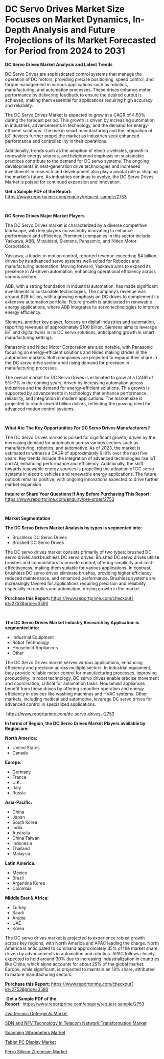 <p><h1>DC Servo Drives Market Size Focuses on Market Dynamics, In-Depth Analysis and Future Projections of its Market Forecasted for Period from 2024 to 2031</h1></p><p><strong>DC Servo Drives Market Analysis and Latest Trends</strong></p>
<p><p>DC Servo Drives are sophisticated control systems that manage the operation of DC motors, providing precise positioning, speed control, and torque management in various applications such as robotics, manufacturing, and automation processes. These drives enhance motor performance by delivering feedback to ensure the desired output is achieved, making them essential for applications requiring high accuracy and reliability.</p><p>The DC Servo Drives Market is expected to grow at a CAGR of 4.50% during the forecast period. This growth is driven by increasing automation in industries, advancements in technology, and the demand for energy-efficient solutions. The rise in smart manufacturing and the integration of IoT devices further propel the market as industries seek enhanced performance and controllability in their operations. </p><p>Additionally, trends such as the adoption of electric vehicles, growth in renewable energy sources, and heightened emphasis on sustainable practices contribute to the demand for DC servo systems. The ongoing developments in next-generation drive technologies and increased investments in research and development also play a pivotal role in shaping the market’s future. As industries continue to evolve, the DC Servo Drives Market is poised for continued expansion and innovation.</p></p>
<p><strong>Get a Sample PDF of the Report:&nbsp;</strong> <a href="https://www.reportprime.com/enquiry/request-sample/2753">https://www.reportprime.com/enquiry/request-sample/2753</a></p>
<p>&nbsp;</p>
<p><strong>DC Servo Drives Major Market Players</strong></p>
<p><p>The DC Servo Drives market is characterized by a diverse competitive landscape, with key players consistently innovating to enhance performance and efficiency. Prominent companies in this sector include Yaskawa, ABB, Mitsubishi, Siemens, Panasonic, and Nidec Motor Corporation.</p><p>Yaskawa, a leader in motion control, reported revenue exceeding $4 billion, driven by its advanced servo systems well-suited for Robotics and manufacturing automation. Moving forward, Yaskawa aims to expand its presence in AI-driven automation, enhancing operational efficiency across various sectors.</p><p>ABB, with a strong foundation in industrial automation, has made significant investments in sustainable technologies. The company’s revenue was around $28 billion, with a growing emphasis on DC drives to complement its extensive automation portfolio. Future growth is anticipated in renewable energy applications, where ABB integrates its servo technologies to improve energy efficiency.</p><p>Siemens, another key player, focuses on digital industries and automation, reporting revenues of approximately $100 billion. Siemens aims to leverage IoT and digital twins in its DC servo solutions, anticipating growth in smart manufacturing settings.</p><p>Panasonic and Nidec Motor Corporation are also notable, with Panasonic focusing on energy-efficient solutions and Nidec making strides in the automotive markets. Both companies are projected to expand their share in the DC servo drive sector amid rising demand for precision in manufacturing processes.</p><p>The overall market for DC Servo Drives is estimated to grow at a CAGR of 5%-7% in the coming years, driven by increasing automation across industries and the demand for energy-efficient solutions. This growth is supported by advancements in technology that enhance performance, reliability, and integration in modern applications. The market size is projected to reach several billion dollars, reflecting the growing need for advanced motion control systems.</p></p>
<p>&nbsp;</p>
<p><strong>What Are The Key Opportunities For DC Servo Drives Manufacturers?</strong></p>
<p><p>The DC Servo Drives market is poised for significant growth, driven by the increasing demand for automation across various sectors such as manufacturing, robotics, and automotive. As of 2023, the market is estimated to witness a CAGR of approximately 6-8% over the next five years. Key trends include the integration of advanced technologies like IoT and AI, enhancing performance and efficiency. Additionally, the shift towards renewable energy sources is propelling the adoption of DC servo systems in electric vehicles and renewable energy applications. The future outlook remains positive, with ongoing innovations expected to drive further market expansion.</p></p>
<p><strong>Inquire or Share Your Questions If Any Before Purchasing This Report:</strong> <a href="https://www.reportprime.com/enquiry/pre-order/2753">https://www.reportprime.com/enquiry/pre-order/2753</a></p>
<p>&nbsp;</p>
<p><strong>Market Segmentation</strong></p>
<p><strong>The DC Servo Drives Market Analysis by types is segmented into:</strong></p>
<p><ul><li>Brushless DC Servo Drives</li><li>Brushed DC Servo Drives</li></ul></p>
<p><p>The DC servo drives market consists primarily of two types: brushed DC servo drives and brushless DC servo drives. Brushed DC servo drives utilize brushes and commutators to provide control, offering simplicity and cost-effectiveness, making them suitable for various applications. In contrast, brushless DC servo drives eliminate brushes, providing higher efficiency, reduced maintenance, and enhanced performance. Brushless systems are increasingly favored for applications requiring precision and reliability, especially in robotics and automation, driving growth in the market.</p></p>
<p><strong>Purchase this Report:&nbsp;</strong><a href="https://www.reportprime.com/checkout?id=2753&price=3590">https://www.reportprime.com/checkout?id=2753&price=3590</a></p>
<p>&nbsp;</p>
<p><strong>The DC Servo Drives Market Industry Research by Application is segmented into:</strong></p>
<p><ul><li>Industrial Equipment</li><li>Robot Technology</li><li>Household Appliances</li><li>Other</li></ul></p>
<p><p>The DC Servo Drives market serves various applications, enhancing efficiency and precision across multiple sectors. In industrial equipment, they provide reliable motor control for manufacturing processes, improving productivity. In robot technology, DC servo drives enable precise movement and coordination, critical for automation tasks. Household appliances benefit from these drives by offering smoother operation and energy efficiency in devices like washing machines and HVAC systems. Other markets, including medical and automotive, leverage DC servo drives for advanced control in specialized applications.</p></p>
<p><a href="https://www.reportprime.com/dc-servo-drives-r2753">&nbsp;https://www.reportprime.com/dc-servo-drives-r2753</a></p>
<p><strong>In terms of Region, the DC Servo Drives Market Players available by Region are:</strong></p>
<p>
    <p> <strong> North America: </strong>
        <ul>
            <li>United States</li>
            <li>Canada</li>
        </ul>
        </p> 
    <p> <strong> Europe: </strong>
        <ul>
            <li>Germany</li>
            <li>France</li>
            <li>U.K.</li>
            <li>Italy</li>
            <li>Russia</li>
        </ul>
        </p> 
    <p> <strong> Asia-Pacific: </strong>
        <ul>
            <li>China</li>
            <li>Japan</li>
            <li>South Korea</li>
            <li>India</li>
            <li>Australia</li>
            <li>China Taiwan</li>
            <li>Indonesia</li>
            <li>Thailand</li>
            <li>Malaysia</li>
        </ul>
        </p> 
    <p> <strong> Latin America: </strong>
        <ul>
            <li>Mexico</li>
            <li>Brazil</li>
            <li>Argentina Korea</li>
            <li>Colombia</li>
        </ul>
        </p> 
    <p> <strong> Middle East & Africa: </strong>
        <ul>
            <li>Turkey</li>
            <li>Saudi</li>
            <li>Arabia</li>
            <li>UAE</li>
            <li>Korea</li>
        </ul>
    </p>
    </p>
<p><p>The DC servo drives market is projected to experience robust growth across key regions, with North America and APAC leading the charge. North America is anticipated to command approximately 35% of the market share, driven by advancements in automation and robotics. APAC follows closely, expected to hold around 30% due to increasing industrialization in countries like China, which alone accounts for about 25% of the global market. Europe, while significant, is projected to maintain an 18% share, attributed to mature manufacturing sectors.</p></p>
<p><strong>Purchase this Report: </strong><a href="https://www.reportprime.com/checkout?id=2753&price=3590">https://www.reportprime.com/checkout?id=2753&price=3590</a></p>
<p>&nbsp;<strong>Get a Sample PDF of the Report:&nbsp;&nbsp;</strong><a href="https://www.reportprime.com/enquiry/request-sample/2753">https://www.reportprime.com/enquiry/request-sample/2753</a></p>
<p><strong></strong></p>
<p><p><a href="https://www.linkedin.com/pulse/global-zwitterionic-detergents-market-opportunities-tchpe?trackingId=1R0KYyRXRGq2KzOZQe8wnQ%3D%3D">Zwitterionic Detergents Market</a></p><p><a href="https://issuu.com/reportprime-2/docs/sdn-and-nfv-technology-in-telecom-n_fd6a8c0b67139a">SDN and NFV Technology in Telecom Network Transformation Market</a></p><p><a href="https://issuu.com/reportprime-2/docs/scanning-vibrometers-market-size-20_3df22ecf7bae31">Scanning Vibrometers Market</a></p><p><a href="https://github.com/tamvrosiya/Market-Research-Report-List-5/blob/main/tablet-pc-display-market.md">Tablet PC Display Market</a></p><p><a href="https://www.linkedin.com/pulse/ferro-silicon-zirconium-industry-analysis-report-colze?trackingId=7DlOKDl5QLG1nag3%2Bxx5uQ%3D%3D">Ferro Silicon Zirconium Market</a></p></p>